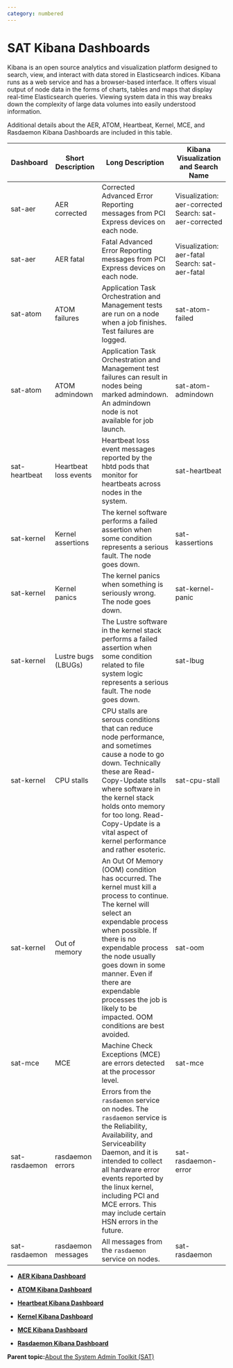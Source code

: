 ```yaml
---
category: numbered
---
```


# SAT Kibana Dashboards

Kibana is an open source analytics and visualization platform designed to search, view, and interact with data stored in Elasticsearch indices. Kibana runs as a web service and has a browser-based interface. It offers visual output of node data in the forms of charts, tables and maps that display real-time Elasticsearch queries. Viewing system data in this way breaks down the complexity of large data volumes into easily understood information.

Additional details about the AER, ATOM, Heartbeat, Kernel, MCE, and Rasdaemon Kibana Dashboards are included in this table.

|Dashboard|Short Description|Long Description|Kibana Visualization and Search Name|
|---------|-----------------|----------------|------------------------------------|
|sat-aer|AER corrected|Corrected Advanced Error Reporting messages from PCI Express devices on each node.|Visualization: aer-corrected Search: sat-aer-corrected|
|sat-aer|AER fatal|Fatal Advanced Error Reporting messages from PCI Express devices on each node.|Visualization: aer-fatal Search: sat-aer-fatal|
|sat-atom|ATOM failures|Application Task Orchestration and Management tests are run on a node when a job finishes. Test failures are logged.|sat-atom-failed|
|sat-atom|ATOM admindown|Application Task Orchestration and Management test failures can result in nodes being marked admindown. An admindown node is not available for job launch.|sat-atom-admindown|
|sat-heartbeat|Heartbeat loss events|Heartbeat loss event messages reported by the hbtd pods that monitor for heartbeats across nodes in the system.|sat-heartbeat|
|sat-kernel|Kernel assertions|The kernel software performs a failed assertion when some condition represents a serious fault. The node goes down.|sat-kassertions|
|sat-kernel|Kernel panics|The kernel panics when something is seriously wrong. The node goes down.|sat-kernel-panic|
|sat-kernel|Lustre bugs \(LBUGs\)|The Lustre software in the kernel stack performs a failed assertion when some condition related to file system logic represents a serious fault. The node goes down.|sat-lbug|
|sat-kernel|CPU stalls|CPU stalls are serous conditions that can reduce node performance, and sometimes cause a node to go down. Technically these are Read-Copy-Update stalls where software in the kernel stack holds onto memory for too long. Read-Copy-Update is a vital aspect of kernel performance and rather esoteric.|sat-cpu-stall|
|sat-kernel|Out of memory|An Out Of Memory \(OOM\) condition has occurred. The kernel must kill a process to continue. The kernel will select an expendable process when possible. If there is no expendable process the node usually goes down in some manner. Even if there are expendable processes the job is likely to be impacted. OOM conditions are best avoided.|sat-oom|
|sat-mce|MCE|Machine Check Exceptions \(MCE\) are errors detected at the processor level.|sat-mce|
|sat-rasdaemon|rasdaemon errors|Errors from the `rasdaemon` service on nodes. The `rasdaemon` service is the Reliability, Availability, and Serviceability Daemon, and it is intended to collect all hardware error events reported by the linux kernel, including PCI and MCE errors. This may include certain HSN errors in the future.|sat-rasdaemon-error|
|sat-rasdaemon|rasdaemon messages|All messages from the `rasdaemon` service on nodes.|sat-rasdaemon|

-   **[AER Kibana Dashboard](AER_Kibana_Dashboard.md)**  

-   **[ATOM Kibana Dashboard](ATOM_Kibana_Dashboard.md)**  

-   **[Heartbeat Kibana Dashboard](Heartbeat_Kibana_Dashboard.md)**  

-   **[Kernel Kibana Dashboard](Kernel_Kibana_Dashboard.md)**  

-   **[MCE Kibana Dashboard](MCE_Kibana_Dashboard.md)**  

-   **[Rasdaemon Kibana Dashboard](Rasdaemon_Kibana_Dashboard.md)**  


**Parent topic:**[About the System Admin Toolkit \(SAT\)](About_the_System_Admin_Toolkit.md)

